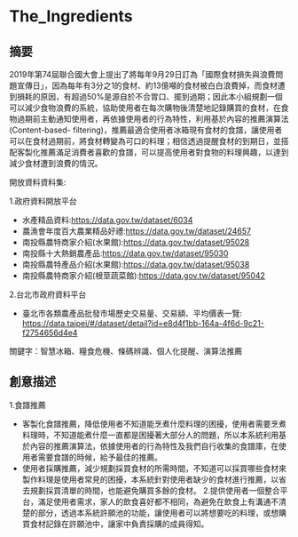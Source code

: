 # The_Ingredients
## 摘要
2019年第74屆聯合國大會上提出了將每年9月29日訂為「國際食材損失與浪費問題宣傳日」，因為每年有3分之1的食材、約13億噸的食材被白白浪費掉，而食材遭到損耗的原因，有超過50%是源自於不合胃口、擺到過期；因此本小組規劃一個可以減少食物浪費的系統，協助使用者在每次購物後清楚地記錄購買的食材，在食物過期前主動通知使用者，再依據使用者的行為特性，利用基於內容的推薦演算法(Content-based- filtering)，推薦最適合使用者冰箱現有食材的食譜，讓使用者可以在食材過期前，將食材轉變為可口的料理；相信透過提醒食材的到期日，並搭配客製化推薦滿足消費者喜歡的食譜，可以提高使用者對食物的料理興趣，以達到減少食材遭到浪費的情況。

開放資料資料集:

1.政府資料開放平台
* 水產精品資料:https://data.gov.tw/dataset/6034
* 農漁會年度百大農業精品好禮:https://data.gov.tw/dataset/24657
* 南投縣農特商家介紹(水果館):https://data.gov.tw/dataset/95028
* 南投縣十大熱銷農產品:https://data.gov.tw/dataset/95030
* 南投縣農特產品介紹(水果館):https://data.gov.tw/dataset/95038
* 南投縣農特商家介紹(根莖蔬菜館):https://data.gov.tw/dataset/95042

2.台北市政府資料平台
* 臺北市各類農產品批發市場歷史交易量、交易額、平均價表一覽: https://data.taipei/#/dataset/detail?id=e8d4f1bb-164a-4f6d-9c21-f2754656d4e4

關鍵字：智慧冰箱、糧食危機、條碼辨識、個人化提醒、演算法推薦

## 創意描述
1.食譜推薦
* 客製化食譜推薦，降低使用者不知道能烹煮什麼料理的困擾，使用者需要烹煮料理時，不知道能煮什麼一直都是困擾著大部分人的問題，所以本系統利用基於內容的推薦演算法，依據使用者的行為特性及我們自行收集的食譜庫，在使用者需要食譜的時候，給予最佳的推薦。
* 使用者採購推薦，減少規劃採買食材的所需時間，不知道可以採買哪些食材來製作料理是使用者常見的困擾，本系統針對使用者缺少的食材進行推薦，以省去規劃採買清單的時間，也能避免購買多餘的食材。
2.提供使用者一個整合平台，滿足使用者需求，家人的飲食喜好都不相同，為避免在飲食上有溝通不清楚的部分，透過本系統許願池的功能，讓使用者可以將想要吃的料理，或想購買食材記錄在許願池中，讓家中負責採購的成員得知。
